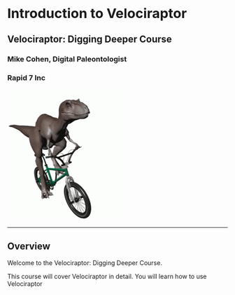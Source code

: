 
<!-- .slide: class="title" -->

<h1 style="font-size: 4ex">Introduction to Velociraptor</h1>

<div class="inset">

## Velociraptor: Digging Deeper Course

### Mike Cohen, Digital Paleontologist
### Rapid 7 Inc

</div>

<img src="/resources/velo_bike.gif" class="fixed" style=" right: 0px;  bottom: -100px; height: 300px; z-index: -10;"/>

---

<!-- .slide: class="content" -->
## Overview

Welcome to the Velociraptor: Digging Deeper Course.

This course will cover Velociraptor in detail. You will learn how to
use Velociraptor
